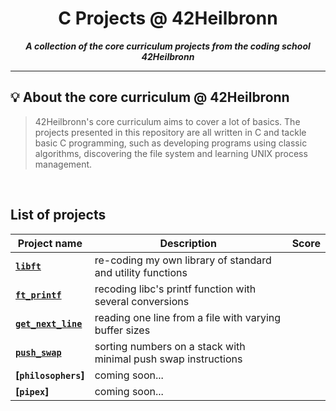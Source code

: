 <h1 align="center">
	C Projects @ 42Heilbronn
</h1>

<p align="center">
	<b><i> A collection of the core curriculum projects from the coding school 42Heilbronn</i></b><br>

---
## 💡  About the core curriculum @ 42Heilbronn

> 42Heilbronn's core curriculum aims to cover a lot of basics. The projects presented in this repository are all written in C and tackle basic C programming, such as developing programs using classic algorithms, discovering the file system and learning UNIX process management. 
<br>

## **List of projects**

| Project name							| Description														 | Score
| --------------------------------------|--------------------------------------------------------------------|------------------| 
| **[`libft`](./Libft)** 					| re-coding my own library of standard and utility functions 	 |
| **[`ft_printf`](./ft_printf)** 			| recoding libc's printf function with several conversions	 	 |
| **[`get_next_line`](./get_next_line)** 	| reading one line from a file with varying buffer sizes	 	 |
| **[`push_swap`](./push_swap)** 			| sorting numbers on a stack with minimal push swap instructions |
| **[`philosophers`]**						| coming soon...
| **[`pipex`]**								| coming soon...

